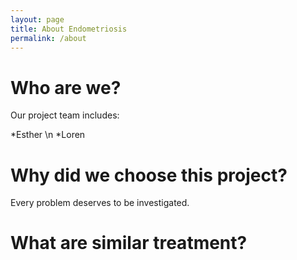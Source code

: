 ```yaml
---
layout: page
title: About Endometriosis
permalink: /about
---
```

# Who are we? 
Our project team includes: 

*Esther \n
*Loren

# Why did we choose this project?
Every problem deserves to be investigated.

# What are similar treatment?


